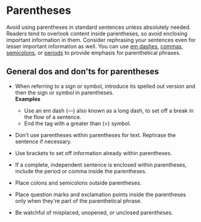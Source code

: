 # Parentheses

Avoid using parentheses in standard sentences unless absolutely needed. Readers tend to overlook content inside parentheses, so avoid enclosing important information in them. Consider rephrasing your sentences even for lesser important information as well. You can use [em dashes](), [commas](), [semicolons](), or [periods]() to provide emphasis for parenthetical phrases.

## General dos and don'ts for parentheses

- When referring to a sign or symbol, introduce its spelled out version and then the sign or symbol in parentheses.  
  **Examples**  

  - Use an em dash (—) also known as a long dash, to set off a break in the flow of a sentence.
  - End the tag with a greater than (>) symbol.  
- Don't use parentheses within parentheses for text. Rephrase the sentence if necessary.
- Use brackets to set off information already within parentheses.
- If a complete, independent sentence is enclosed within parentheses, include the period or comma inside the parentheses.
- Place colons and semicolons outside parentheses.
- Place question marks and exclamation points inside the parentheses only when they're part of the parenthetical phrase.
- Be watchful of misplaced, unopened, or unclosed parentheses.

